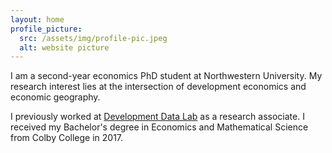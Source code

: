 ```yaml
---
layout: home
profile_picture:
  src: /assets/img/profile-pic.jpeg
  alt: website picture
---
```


<p>
I am a second-year economics PhD student at Northwestern University. My
research interest lies at the intersection of development economics and economic 
geography. 
</p>

<p>
I previously worked at <a href="http://www.devdatalab.org">Development Data Lab</a> as a research associate. I received my Bachelor's degree in Economics and Mathematical Science from Colby College in 2017.
</p>

